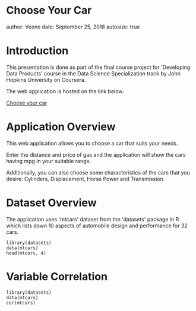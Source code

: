 Choose Your Car
========================================================
author: Veene
date: September 25, 2018
autosize: true

Introduction
========================================================

This presentation is done as part of the final course project for 'Developing Data Products' course in the Data Science Specialization track by John Hopkins University on Coursera.

The web application is hosted on the link below:

[Choose your car](https://yashkrsingh.shinyapps.io/ChooseYourCar/)


Application Overview
========================================================

This web application allows you to choose a car that suits your needs.

Enter the distance and price of gas and the application will show the cars having mpg in your suitable range.

Additionally, you can also choose some characteristics of the cars that you desire: Cylinders, Displacement, Horse Power and Transmission. 

Dataset Overview
========================================================

The application uses 'mtcars' dataset from the 'datasets' package in R which lists down 10 aspects of automobile design and performance for 32 cars.

```{r, echo=TRUE}
library(datasets)
data(mtcars)
head(mtcars, 4)

```

Variable Correlation
========================================================

```{r, echo=TRUE}
library(datasets)
data(mtcars)
cor(mtcars)
